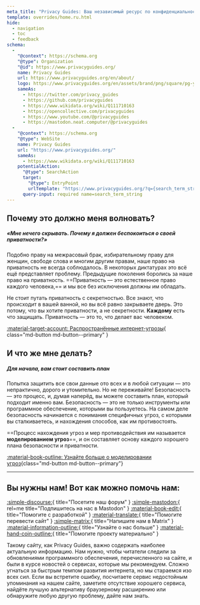 ```yaml
---
meta_title: "Privacy Guides: Ваш независимый ресурс по конфиденциальности и безопасности"
template: overrides/home.ru.html
hide:
  - navigation
  - toc
  - feedback
schema:
  - 
    "@context": https://schema.org
    "@type": Organization
    "@id": https://www.privacyguides.org/
    name: Privacy Guides
    url: https://www.privacyguides.org/en/about/
    logo: https://www.privacyguides.org/en/assets/brand/png/square/pg-yellow.png
    sameAs:
      - https://twitter.com/privacy_guides
      - https://github.com/privacyguides
      - https://www.wikidata.org/wiki/Q111710163
      - https://opencollective.com/privacyguides
      - https://www.youtube.com/@privacyguides
      - https://mastodon.neat.computer/@privacyguides
  - 
    "@context": https://schema.org
    "@type": WebSite
    name: Privacy Guides
    url: "https://www.privacyguides.org/"
    sameAs:
      - https://www.wikidata.org/wiki/Q111710163
    potentialAction:
      "@type": SearchAction
      target:
        "@type": EntryPoint
        urlTemplate: "https://www.privacyguides.org/?q={search_term_string}"
      query-input: required name=search_term_string
---
```


<!-- markdownlint-disable-next-line -->
## Почему это должно меня волновать?

##### «Мне нечего скрывать. Почему я должен беспокоиться о своей приватности?»

Подобно праву на межрасовый брак, избирательному праву для женщин, свободе слова и многим другим правам, наше право на приватность не всегда соблюдалось. В некоторых диктатурах это всё ещё представляет проблему. Предыдущие поколения боролись за наше право на приватность. ==Приватность — это естественное право каждого человека,== и мы все без исключения должны им обладать.

Не стоит путать приватность с секретностью. Все знают, что происходит в вашей ванной, но вы всё равно закрываете дверь. Это потому, что вы хотите приватности, а не секретности. **Каждому** есть что защищать. Приватность — это то, что делает вас человеком.

[:material-target-account: Распространённые интернет-угрозы](basics/common-threats.md){ class="md-button md-button--primary" }

## И что же мне делать?

##### Для начала, вам стоит составить план

Попытка защитить все свои данные ото всех и в любой ситуации — это непрактично, дорого и утомительно. Но не переживайте! Безопасность — это процесс, и, думая наперёд, вы можете составить план, который подходит именно вам. Безопасность — это не только инструменты или программное обеспечение, которыми вы пользуетесь. На самом деле безопасность начинается с понимания специфичных угроз, с которыми вы сталкиваетесь, и нахождения способов, как им противостоять.

==Процесс нахождения угроз и мер противодействия им называется **моделированием угроз**==, и он составляет основу каждого хорошего плана безопасности и приватности.

[:material-book-outline: Узнайте больше о моделировании угроз](basics/threat-modeling.md){class="md-button md-button--primary"}

---

## Вы нужны нам! Вот как можно помочь нам:

[:simple-discourse:](https://discuss.privacyguides.net/){ title="Посетите наш форум" }
[:simple-mastodon:](https://mastodon.neat.computer/@privacyguides){ rel=me title="Подпишитесь на нас в Mastodon" }
[:material-book-edit:](https://github.com/privacyguides/privacyguides.org){ title="Помогите с разработкой" }
[:material-translate:](https://matrix.to/#/#pg-i18n:aragon.sh){ title="Помогите перевести сайт" }
[:simple-matrix:](https://matrix.to/#/#privacyguides:matrix.org){ title="Напишите нам в Matrix" }
[:material-information-outline:](about/index.md){ title="Узнайте о нас больше" }
[:material-hand-coin-outline:](about/donate.md){ title="Помогите проекту материально" }

Такому сайту, как Privacy Guides, важно содержать наиболее актуальную информацию. Нам нужно, чтобы читатели следили за обновлениями программного обеспечения, перечисленного на сайте, и были в курсе новостей о сервисах, которые мы рекомендуем. Сложно угнаться за быстрым темпом развития интернета, но мы стараемся изо всех сил. Если вы встретите ошибку, посчитаете сервис недостойным упоминания на нашем сайте, заметите отсутствие хорошего сервиса, найдёте лучшую альтернативу браузерному расширению или обнаружите любую другую проблему, дайте нам знать.
